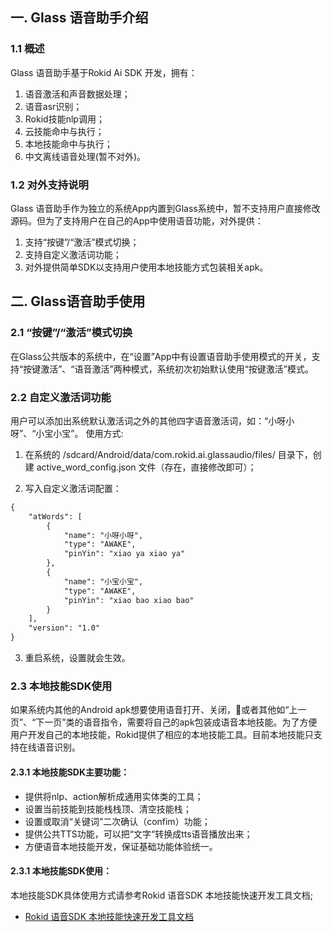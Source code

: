 
## 一. Glass 语音助手介绍

### 1.1 概述
Glass 语音助手基于Rokid Ai SDK 开发，拥有：
1. 语音激活和声音数据处理；
2. 语音asr识别；
3. Rokid技能nlp调用；
4. 云技能命中与执行；
5. 本地技能命中与执行；
6. 中文离线语音处理(暂不对外)。

### 1.2 对外支持说明
Glass 语音助手作为独立的系统App内置到Glass系统中，暂不支持用户直接修改源码。但为了支持用户在自己的App中使用语音功能，对外提供：
1. 支持“按键”/“激活”模式切换；
2. 支持自定义激活词功能；
3. 对外提供简单SDK以支持用户使用本地技能方式包装相关apk。

## 二. Glass语音助手使用

### 2.1 “按键”/“激活”模式切换
在Glass公共版本的系统中，在“设置”App中有设置语音助手使用模式的开关，支持“按键激活”、“语音激活”两种模式，系统初次初始默认使用“按键激活”模式。

### 2.2 自定义激活词功能
用户可以添加出系统默认激活词之外的其他四字语音激活词，如：“小呀小呀”、“小宝小宝”。
使用方式:
1. 在系统的 /sdcard/Android/data/com.rokid.ai.glassaudio/files/ 目录下，创建 active_word_config.json 文件（存在，直接修改即可）；

2. 写入自定义激活词配置：
```xml
{
   	"atWords": [
   		{
   			"name": "小呀小呀",
   			"type": "AWAKE",
   			"pinYin": "xiao ya xiao ya"
   		},
   		{
   			"name": "小宝小宝",
   			"type": "AWAKE",
   			"pinYin": "xiao bao xiao bao"
   		}
   	],
   	"version": "1.0"
}
```

3. 重启系统，设置就会生效。

### 2.3 本地技能SDK使用
如果系统内其他的Android apk想要使用语音打开、关闭，或者其他如“上一页”、“下一页”类的语音指令，需要将自己的apk包装成语音本地技能。为了方便用户开发自己的本地技能，Rokid提供了相应的本地技能工具。目前本地技能只支持在线语音识别。

#### 2.3.1 本地技能SDK主要功能：

* 提供将nlp、action解析成通用实体类的工具；
* 设置当前技能到技能栈栈顶、清空技能栈；
* 设置或取消“关键词”二次确认（confim）功能；
* 提供公共TTS功能，可以把“文字“转换成tts语音播放出来；
* 方便语音本地技能开发，保证基础功能体验统一。
 
#### 2.3.1 本地技能SDK使用：
本地技能SDK具体使用方式请参考Rokid 语音SDK 本地技能快速开发工具文档; 
- [Rokid 语音SDK 本地技能快速开发工具文档](https://rokid.github.io/docs/5-enableVoice/rokid-vsvy-sdk-docs/LocalSkillSdk/LocalSkillSdk.html)
